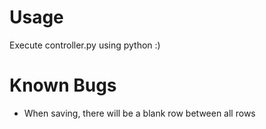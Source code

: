 # Usage
Execute controller.py using python :)

# Known Bugs
- When saving, there will be a blank row between all rows